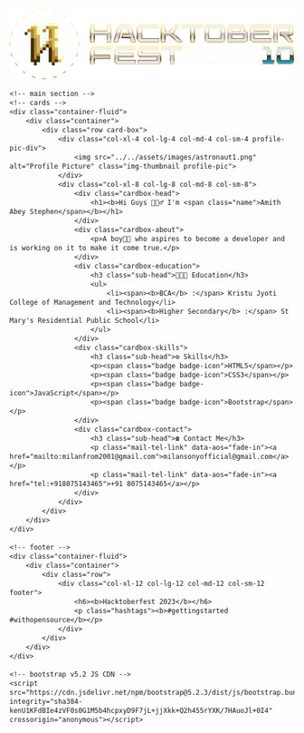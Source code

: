 <!DOCTYPE html>
<html lang="en">
<head>
    <meta charset="UTF-8">
    <meta name="viewport" content="width=device-width, initial-scale=1.0">
    <title>Hacktoberfest Contribution</title>
    <link rel="icon" type="image/x-icon" href="../../assets/images/favicon.svg">
    <!-- bootstrap v5.2 CSS CDN -->
    <link href="https://cdn.jsdelivr.net/npm/bootstrap@5.2.3/dist/css/bootstrap.min.css" rel="stylesheet" integrity="sha384-rbsA2VBKQhggwzxH7pPCaAqO46MgnOM80zW1RWuH61DGLwZJEdK2Kadq2F9CUG65" crossorigin="anonymous">
    <!-- google fonts -->
    <link rel="preconnect" href="https://fonts.googleapis.com">
    <link rel="preconnect" href="https://fonts.gstatic.com" crossorigin>
    <link href="https://fonts.googleapis.com/css2?family=Montserrat:wght@400;500;600;700;800;900&family=Roboto:wght@400;500;700;900&display=swap" rel="stylesheet">
    <!-- custom CSS -->
    <link rel="stylesheet" href="../../css/template.css">
</head>
<body>
    <!--Navbar Section-->
    <div class="navbar-section fixed-top">
        <nav class="navbar">
            <div class="container">
                <a class="navbar-brand" href="../../index.html">
                    <img src="../../assets/images/logo-hacktoberfest.svg" alt="Logo" class="d-inline-block align-text-top">
                </a>
            </div>
        </nav>
    </div>

    <!-- main section -->
    <!-- cards -->
    <div class="container-fluid">
        <div class="container">
            <div class="row card-box">
                <div class="col-xl-4 col-lg-4 col-md-4 col-sm-4 profile-pic-div">
                    <img src="../../assets/images/astronaut1.png" alt="Profile Picture" class="img-thumbnail profile-pic">
                </div>
                <div class="col-xl-8 col-lg-8 col-md-8 col-sm-8">
                    <div class="cardbox-head">
                        <h1><b>Hi Guys 🙋🏻‍♂️ I'm <span class="name">Amith Abey Stephen</span></b></h1>
                    </div>
                    <div class="cardbox-about">
                        <p>A boy👦🏻 who aspires to become a developer and is working on it to make it come true.</p>
                    </div>
                    <div class="cardbox-education">
                        <h3 class="sub-head">👨🏻‍🎓 Education</h3>
                        <ul>
                            <li><span><b>BCA</b> :</span> Kristu Jyoti College of Management and Technology</li>
                            <li><span><b>Higher Secondary</b> :</span> St Mary's Residential Public School</li>
                        </ul>
                    </div>
                    <div class="cardbox-skills">
                        <h3 class="sub-head">⚙️ Skills</h3>
                        <p><span class="badge badge-icon">HTML5</span></p>
                        <p><span class="badge badge-icon">CSS3</span></p>
                        <p><span class="badge badge-icon">JavaScript</span></p>
                        <p><span class="badge badge-icon">Bootstrap</span></p>
                    </div>
                    <div class="cardbox-contact">
                        <h3 class="sub-head">☎️ Contact Me</h3>
                        <p class="mail-tel-link" data-aos="fade-in"><a href="mailto:milanfrom2001@gmail.com">milansonyofficial@gmail.com</a></p>
                        <p class="mail-tel-link" data-aos="fade-in"><a href="tel:+918075143465">+91 8075143465</a></p>
                    </div>
                </div>
            </div>
        </div>
    </div>

    <!-- footer -->
    <div class="container-fluid">
        <div class="container">
            <div class="row">
                <div class="col-xl-12 col-lg-12 col-md-12 col-sm-12 footer">
                    <h6><b>Hacktoberfest 2023</b></h6>
                    <p class="hashtags"><b>#gettingstarted #withopensource</b></p>
                </div>
            </div>
        </div>
    </div>

    <!-- bootstrap v5.2 JS CDN -->
    <script src="https://cdn.jsdelivr.net/npm/bootstrap@5.2.3/dist/js/bootstrap.bundle.min.js" integrity="sha384-kenU1KFdBIe4zVF0s0G1M5b4hcpxyD9F7jL+jjXkk+Q2h455rYXK/7HAuoJl+0I4" crossorigin="anonymous"></script>
</body>
</html>
